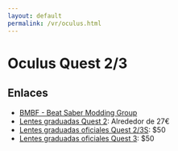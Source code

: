 ```yaml
---
layout: default
permalink: /vr/oculus.html
---
```


# Oculus Quest 2/3

## Enlaces

* [BMBF - Beat Saber Modding Group](https://bsmg.wiki/quest-modding.html#preface)
* [Lentes graduadas Quest 2](https://es.aliexpress.com/item/1005001629892253.html): Alrededor de 27€
* [Lentes graduadas oficiales Quest 2/3S](https://www.meta.com/es/quest/accessories/quest-zenni-prescription-lenses/): $50
* [Lentes graduadas oficiales Quest 3](https://www.meta.com/es/quest/accessories/quest-3-zenni-vr-prescription-lenses/): $50